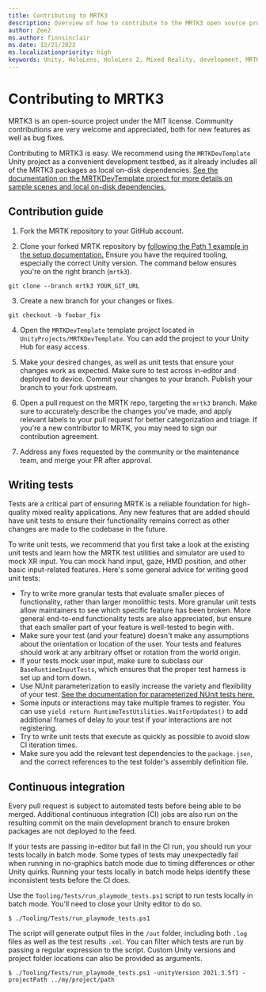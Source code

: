 ```yaml
---
title: Contributing to MRTK3
description: Overview of how to contribute to the MRTK3 open source project.
author: Zee2
ms.author: finnsinclair
ms.date: 12/21/2022
ms.localizationpriority: high
keywords: Unity, HoloLens, HoloLens 2, Mixed Reality, development, MRTK3, open source, contributing, contributors, contribution, pull request
---
```


# Contributing to MRTK3

MRTK3 is an open-source project under the MIT license. Community contributions are very welcome and appreciated, both for new features as well as bug fixes.

Contributing to MRTK3 is easy. We recommend using the `MRTKDevTemplate` Unity project as a convenient development testbed, as it already includes all of the MRTK3 packages as local on-disk dependencies. [See the documentation on the MRTKDevTemplate project for more details on sample scenes and local on-disk dependencies.](scenes.md)

## Contribution guide

1. Fork the MRTK repository to your GitHub account.

2. Clone your forked MRTK repository by [following the Path 1 example in the setup documentation.](setup.md) Ensure you have the required tooling, especially the correct Unity version. The command below ensures you're on the right branch (`mrtk3`).

```
git clone --branch mrtk3 YOUR_GIT_URL
```

3. Create a new branch for your changes or fixes.

```
git checkout -b foobar_fix
```

4. Open the `MRTKDevTemplate` template project located in `UnityProjects/MRTKDevTemplate`. You can add the project to your Unity Hub for easy access.

5. Make your desired changes, as well as unit tests that ensure your changes work as expected. Make sure to test across in-editor and deployed to device. Commit your changes to your branch. Publish your branch to your fork upstream.

6. Open a pull request on the MRTK repo, targeting the `mrtk3` branch. Make sure to accurately describe the changes you've made, and apply relevant labels to your pull request for better categorization and triage. If you're a new contributor to MRTK, you may need to sign our contribution agreement.

7. Address any fixes requested by the community or the maintenance team, and merge your PR after approval.

## Writing tests

Tests are a critical part of ensuring MRTK is a reliable foundation for high-quality mixed reality applications. Any new features that are added should have unit tests to ensure their functionality remains correct as other changes are made to the codebase in the future. 

To write unit tests, we recommend that you first take a look at the existing unit tests and learn how the MRTK test utilities and simulator are used to mock XR input. You can mock hand input, gaze, HMD position, and other basic input-related features. Here's some general advice for writing good unit tests:

- Try to write more granular tests that evaluate smaller pieces of functionality, rather than larger monolithic tests. More granular unit tests allow maintainers to see which specific feature has been broken. More general end-to-end functionality tests are also appreciated, but ensure that each smaller part of your feature is well-tested to begin with.
- Make sure your test (and your feature) doesn't make any assumptions about the orientation or location of the user. Your tests and features should work at any arbitrary offset or rotation from the world origin.
- If your tests mock user input, make sure to subclass our `BaseRuntimeInputTests`, which ensures that the proper test harness is set up and torn down.
- Use NUnit parameterization to easily increase the variety and flexibility of your test. [See the documentation for parameterized NUnit tests here.](https://docs.nunit.org/articles/nunit/technical-notes/usage/Parameterized-Tests.html)
- Some inputs or interactions may take multiple frames to register. You can use `yield return RuntimeTestUtilities.WaitForUpdates()` to add additional frames of delay to your test if your interactions are not registering.
- Try to write unit tests that execute as quickly as possible to avoid slow CI iteration times.
- Make sure you add the relevant test dependencies to the `package.json`, and the correct references to the test folder's assembly definition file.

## Continuous integration

Every pull request is subject to automated tests before being able to be merged. Additional continuous integration (CI) jobs are also run on the resulting commit on the main development branch to ensure broken packages are not deployed to the feed.

If your tests are passing in-editor but fail in the CI run, you should run your tests locally in batch mode. Some types of tests may unexpectedly fail when running in no-graphics batch mode due to timing differences or other Unity quirks. Running your tests locally in batch mode helps identify these inconsistent tests before the CI does.

Use the `Tooling/Tests/run_playmode_tests.ps1` script to run tests locally in batch mode. You'll need to close your Unity editor to do so.

```
$ ./Tooling/Tests/run_playmode_tests.ps1
```

The script will generate output files in the `/out` folder, including both `.log` files as well as the test results `.xml`. You can filter which tests are run by passing a regular expression to the script. Custom Unity versions and project folder locations can also be provided as arguments.

```
$ ./Tooling/Tests/run_playmode_tests.ps1 -unityVersion 2021.3.5f1 -projectPath ../my/project/path
```
